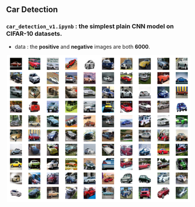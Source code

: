 ## Car Detection

### `car_detection_v1.ipynb` : the simplest plain **CNN** model on **CIFAR-10 datasets**.

* data : the **positive** and **negative** images are both **6000**.

<div align="center">
  <img src="images/CIFAR_cars.png" height="400" width="500"><br>             
</div>
